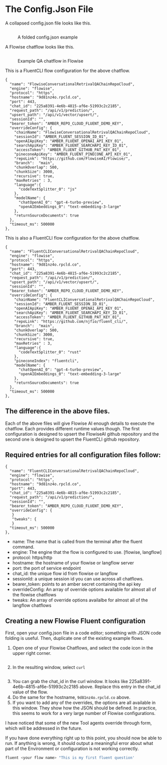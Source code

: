 # The Config.Json File

A collapsed config.json file looks like this.

<figure><img src=".gitbook/assets/CleanShot 2024-04-30 at 14.59.00.png" alt=""><figcaption><p>A folded config.json example</p></figcaption></figure>

A Flowise chatflow looks like this.

<figure><img src=".gitbook/assets/CleanShot 2024-04-30 at 15.00.59.png" alt=""><figcaption><p>Example QA chatflow in Flowise</p></figcaption></figure>

This is a FluentCLI flow configuration for the above chatflow.

```
{
  "name": "FlowiseConversationalRetrivalQAChainRepoCloud",
  "engine": "flowise",
  "protocol": "https",
  "hostname": "9d81nz4o.rpcld.co",
  "port": 443,
  "chat_id": "225a8391-4e6b-4815-af6e-51993c2c2185",
  "request_path": "/api/v1/prediction/",
  "upsert_path": "/api/v1/vector/upsert/",
  "sessionId": "",
  "bearer_token": "AMBER_REPO_CLOUD_FLUENT_DEMO_KEY",
  "overrideConfig": {
    "chainName": "FlowiseConversationalRetrivalQAChainRepoCloud",
    "sessionId": "AMBER_FLUENT_SESSION_ID_01",
    "openAIApiKey": "AMBER_FLUENT_OPENAI_API_KEY_01",
    "searchApiKey": "AMBER_FLUENT_SEARCHAPI_KEY_ID_01",
    "accessToken": "AMBER_FLUENT_GITHUB_PAT_KEY_01",
    "pineconeApiKey": "AMBER_FLUENT_PINECONE_API_KEY_01",
    "repoLink": "https://github.com/FlowiseAI/Flowise/",
    "branch":  "main",
    "chunkOverlap": 500,
    "chunkSize": 3000,
    "recursive": true,
    "maxRetries" : 3,
    "language":{
      "codeTextSplitter_0": "js"
    },
    "modelName": {
      "chatOpenAI_0": "gpt-4-turbo-preview",
      "openAIEmbeddings_0": "text-embedding-3-large"
    },
    "returnSourceDocuments": true
  },
  "timeout_ms": 500000
},
```

This is also a FluentCLI flow configuration for the above chatflow.

```
{
  "name": "FluentCLIConversationalRetrivalQAChainRepoCloud",
  "engine": "flowise",
  "protocol": "https",
  "hostname": "9d81nz4o.rpcld.co",
  "port": 443,
  "chat_id": "225a8391-4e6b-4815-af6e-51993c2c2185",
  "request_path": "/api/v1/prediction/",
  "upsert_path": "/api/v1/vector/upsert/",
  "sessionId": "",
  "bearer_token": "AMBER_REPO_CLOUD_FLUENT_DEMO_KEY",
  "overrideConfig": {
    "chainName": "FluentCLIConversationalRetrivalQAChainRepoCloud",
    "sessionId": "AMBER_FLUENT_SESSION_ID_01",
    "openAIApiKey": "AMBER_FLUENT_OPENAI_API_KEY_01",
    "searchApiKey": "AMBER_FLUENT_SEARCHAPI_KEY_ID_01",
    "accessToken": "AMBER_FLUENT_GITHUB_PAT_KEY_01",
    "repoLink": "https://github.com/njfio/fluent_cli/",
    "branch":  "main",
    "chunkOverlap": 500,
    "chunkSize": 3000,
    "recursive": true,
    "maxRetries" : 3,
    "language":{
      "codeTextSplitter_0": "rust"
    },
    "pineconeIndex": "fluentcli",
    "modelName": {
      "chatOpenAI_0": "gpt-4-turbo-preview",
      "openAIEmbeddings_0": "text-embedding-3-large"
    },
    "returnSourceDocuments": true
  },
  "timeout_ms": 500000
},
```

## The difference in the above files.

Each of the above files will give Flowise AI enough details to execute the chatflow.    Each provides different runtime values though.   The first configuration is designed to upsert the FlowiseAI github repository and the second one is designed to upsert the FluentCLI github repository. &#x20;



## Required entries for all configuration files follow:

```
{
  "name": "FluentCLIConversationalRetrivalQAChainRepoCloud",
  "engine": "flowise",
  "protocol": "https",
  "hostname": "9d81nz4o.rpcld.co",
  "port": 443,
  "chat_id": "225a8391-4e6b-4815-af6e-51993c2c2185",
  "request_path": "/api/v1/prediction/",
  "sessionId": "",
  "bearer_token": "AMBER_REPO_CLOUD_FLUENT_DEMO_KEY",
  "overrideConfig": {
   }
   "tweaks": {
   }
  "timeout_ms": 500000
},
```

* name: The name that is called from the terminal after the fluent command.
* engine: The engine that the flow is configured to use.  \[flowise, langflow]
* protocol: https/http
* hostname: the hostname of your flowise or langflow server
* port: the port of service endpoint
* chat\_id: the unique flow id from flowise or langflow
* sessionId: a unique session id you can use across all chatflows.
* bearer\_token: points to an amber secret containing the api key
* overrideConfig: An array of override options available for almost all of the flowise chatflows
* tweaks: An array of override options availalbe for almost all of the langflow chatflows

## Creating a new Flowise Fluent configuration

First, open your config.json file in a code editor; something with JSON code folding is useful.  Then, duplicate one of the existing example flows.

1. Open one of your Flowise Chatflows,  and select the code icon in the upper right corner.

<figure><img src=".gitbook/assets/CleanShot 2024-04-30 at 15.09.49.png" alt=""><figcaption></figcaption></figure>

2. In the resulting window, select `curl`

<figure><img src=".gitbook/assets/CleanShot 2024-04-30 at 15.11.32.png" alt=""><figcaption></figcaption></figure>

3. You can grab the chat\_id in the curl window. It looks like 225a8391-4e6b-4815-af6e-51993c2c2185 above. Replace this entry in the chat\_id value of the flow.
4. Do the same for the hostname, `9d81nz4o.rpcld.co` above.
5. If you want to add any of the overrides, the options are all available in this window. They show how the JSON should be defined. In practice, this seems to work for a very large number of Flowise configurations.

I have noticed that some of the new Tool agents override through form, which will be addressed in the future. &#x20;

If you have done everything right up to this point, you should now be able to run. If anything is wrong, it should output a meaningful error about what part of the Environment or configuration is not working correctly.

```bash
fluent <your flow name> "This is my first fluent question'
```
